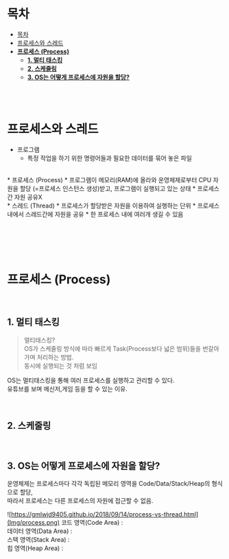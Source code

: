 # 목차
- [목차](#목차)
- [프로세스와 스레드](#프로세스와-스레드)
- [__프로세스 (Process)__](#프로세스-process)
  - [__1. 멀티 태스킹__](#1-멀티-태스킹)
  - [__2. 스케줄링__](#2-스케줄링)
  - [__3. OS는 어떻게 프로세스에 자원을 할당?__](#3-os는-어떻게-프로세스에-자원을-할당)
</br></br></br></br>
# 프로세스와 스레드

* 프로그램  
  * 특정 작업을 하기 위한 명령어들과 필요한 데이터를 묶어 놓은 파일   
</br>
* 프로세스 (Process)   
  * 프로그램이 메모리(RAM)에 올라와 운영체제로부터 CPU 자원을 할당   
    (=프로세스 인스턴스 생성)받고, 프로그램이 실행되고 있는 상태
  * 프로세스간 자원 공유X   
</br>
* 스레드 (Thread)
  * 프로세스가 할당받은 자원을 이용하여 실행하는 단위   
  * 프로세스 내에서 스레드간에 자원을 공유
  * 한 프로세스 내에 여러개 생길 수 있음

</br></br></br></br>

# __프로세스 (Process)__

  </br>

## __1. 멀티 태스킹__    
  
  >멀티태스킹?   
  OS가 스케줄링 방식에 따라 빠르게 Task(Process보다 넓은 범위)들을 번갈아가며 처리하는 방법.   
  동시에 실행되는 것 처럼 보임   

  OS는 멀티태스킹을 통해 여러 프로세스를 실행하고 관리할 수 있다.  
  유튜브를 보며 메신저,게임 등을 할 수 있는 이유.
  
</br>

## __2. 스케줄링__    

  
  </br>

## __3. OS는 어떻게 프로세스에 자원을 할당?__ 
운영체제는 프로세스마다 각각 독립된 메모리 영역을 Code/Data/Stack/Heap의 형식으로 할당,  
따라서 프로세스는 다른 프로세스의 자원에 접근할 수 없음.  

![https://gmlwjd9405.github.io/2018/09/14/process-vs-thread.html](Img/process.png)
코드 영역(Code Area) :  
데이터 영역(Data Area) :    
스택 영역(Stack Area) :  
힙 영역(Heap Area) :  






